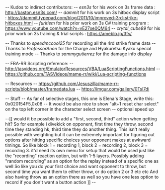-- Kudos to indirect contributors:
-- *esn3s* for his work on 3s frame data : http://baston.esn3s.com/
-- *dammit* for his work on 3s hitbox display script : https://dammit.typepad.com/blog/2011/10/improved-3rd-strike-hitboxes.html
-- *furitiem* for his prior work on 3s C# training program : https://www.youtube.com/watch?v=vE27xe0QM64
-- *crytal_cube99* for his prior work on 3s training & trial scripts : https://ameblo.jp/3fv/

-- Thanks to *speedmccool25* for recording all the 4rd strike frame data
-- Thanks to *ProfessorAnon* for the Charge and Hyakuretsu Kyaku special training mode
-- Thanks to *sammygutierrez* for the damage info display

-- FBA-RR Scripting reference:
-- http://tasvideos.org/EmulatorResources/VBA/LuaScriptingFunctions.html
-- https://github.com/TASVideos/mame-rr/wiki/Lua-scripting-functions

-- Resources
-- https://github.com/Jesuszilla/mame-rr-scripts/blob/master/framedata.lua
-- https://imgur.com/gallery/0Tsl7di

-- Stuff
-- As far of selective stages, this one is Elena's Stage, write this: 0x020154F5,0x08
-- It would be also nice to show "alt+1 reset char select" on the top left corner in the character select screen
-- optional speed up

--[[
would it be possible to add a "first, second, third" action when getting hit?  So for example i divekick on opponent, first time they throw, second time they standing hk, third time they do another thing.
This isn't really possible with weighting but it can be extremely important for figuring out options after hitting specific choices your opponent makes at awkward timings.  So like block 1 = recording 1, block 2 = recording 2, block 3 = recording 3.
it'd need its own menu for setup that would be used just like the "recording" reaction option, but with 1-5 layers.  Possibly adding "random recording" as an option for the replay instead of a specific one as well
So like you do your first choice and want opponent to throw, but second time you want them to either throw, or do option 2 or 3  etc etc
And also having throw as an option there as well so you have one less option to record if you don't want a button action
]] --
